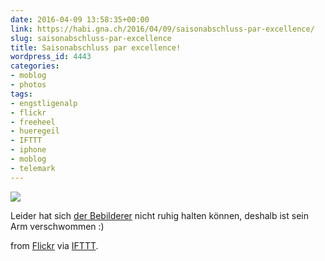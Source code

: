 ```yaml
---
date: 2016-04-09 13:58:35+00:00
link: https://habi.gna.ch/2016/04/09/saisonabschluss-par-excellence/
slug: saisonabschluss-par-excellence
title: Saisonabschluss par excellence!
wordpress_id: 4443
categories:
- moblog
- photos
tags:
- engstligenalp
- flickr
- freeheel
- hueregeil
- IFTTT
- iphone
- moblog
- telemark
---
```


![](http://ift.tt/23kjT8b)  

Leider hat sich [der Bebilderer](http://www.yvesmaurer.ch/blog/) nicht ruhig halten können, deshalb ist sein Arm verschwommen :)  

from [Flickr](http://flic.kr/p/FG2X6N) via [IFTTT](http://ift.tt/1c4nCfM).
